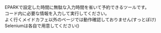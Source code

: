 EPARKで設定した時間に無駄な入力時間を省いて予約できるツールです。<br>
コード内に必要な情報を入力して実行してください。<br>
よく行くメイドカフェ以外のページでは動作確認しておりません(すっとぼけ)<br>
Seleniumは各自で用意してください()
